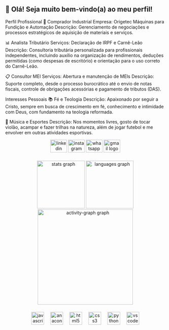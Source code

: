 ## 👋 Olá! Seja muito bem-vindo(a) ao meu perfil!
Perfil Profissional
💼 Comprador Industrial
Empresa: Origetec Máquinas para Fundição e Automação
Descrição: Gerenciamento de negociações e processos estratégicos de aquisição de materiais e serviços.

📊 Analista Tributário
Serviços: Declaração de IRPF e Carnê-Leão
Descrição: Consultoria tributária personalizada para profissionais independentes, incluindo auxílio na organização de rendimentos, deduções permitidas (como despesas de escritório) e orientação para o uso correto do Carnê-Leão.

📋 Consultor MEI
Serviços: Abertura e manutenção de MEIs
Descrição: Suporte completo, desde o processo burocrático até o envio de notas fiscais, controle de obrigações acessórias e pagamento de tributos (DAS).

Interesses Pessoais
📚 Fé e Teologia
Descrição: Apaixonado por seguir a Cristo, sempre em busca de crescimento em fé, conhecimento e intimidade com Deus, com fundamento na teologia reformada.

🎵 Música e Esportes
Descrição: Nos momentos livres, gosto de tocar violão, acampar e fazer trilhas na natureza, além de jogar futebol e me envolver em outras atividades esportivas.

<div align="center">
  <img src="https://raw.githubusercontent.com/maurodesouza/profile-readme-generator/master/src/assets/icons/social/linkedin/default.svg" width="52" height="40" alt="linkedin logo"  />
  <img src="https://raw.githubusercontent.com/maurodesouza/profile-readme-generator/master/src/assets/icons/social/instagram/default.svg" width="52" height="40" alt="instagram logo"  />
  <img src="https://raw.githubusercontent.com/maurodesouza/profile-readme-generator/master/src/assets/icons/social/whatsapp/default.svg" width="52" height="40" alt="whatsapp logo"  />
  <img src="https://raw.githubusercontent.com/maurodesouza/profile-readme-generator/master/src/assets/icons/social/gmail/default.svg" width="52" height="40" alt="gmail logo"  />
</div>

###

<div align="center">
  <img src="https://github-readme-stats.vercel.app/api?username=borba-anderson&hide_title=false&hide_rank=false&show_icons=true&include_all_commits=true&count_private=true&disable_animations=false&theme=dracula&locale=en&hide_border=false&order=1" height="150" alt="stats graph"  />
  <img src="https://github-readme-stats.vercel.app/api/top-langs?username=borba-anderson&locale=en&hide_title=false&layout=compact&card_width=320&langs_count=5&theme=dracula&hide_border=false&order=2&custom_title=Stats" height="150" alt="languages graph"  />
  <img src="https://github-readme-activity-graph.vercel.app/graph?username=borba-anderson&radius=16&theme=react&area=true&order=5" height="300" alt="activity-graph graph"  />
</div>

###

<div align="center">
  <img src="https://cdn.jsdelivr.net/gh/devicons/devicon/icons/javascript/javascript-plain.svg" height="40" alt="javascript logo"  />
  <img width="12" />
  <img src="https://cdn.jsdelivr.net/gh/devicons/devicon/icons/anaconda/anaconda-original.svg" height="40" alt="anaconda logo"  />
  <img width="12" />
  <img src="https://cdn.jsdelivr.net/gh/devicons/devicon/icons/html5/html5-original.svg" height="40" alt="html5 logo"  />
  <img width="12" />
  <img src="https://cdn.jsdelivr.net/gh/devicons/devicon/icons/css3/css3-original.svg" height="40" alt="css3 logo"  />
  <img width="12" />
  <img src="https://cdn.jsdelivr.net/gh/devicons/devicon/icons/python/python-original.svg" height="40" alt="python logo"  />
  <img width="12" />
  <img src="https://cdn.jsdelivr.net/gh/devicons/devicon/icons/vscode/vscode-original.svg" height="40" alt="vscode logo"  />
</div>

###
